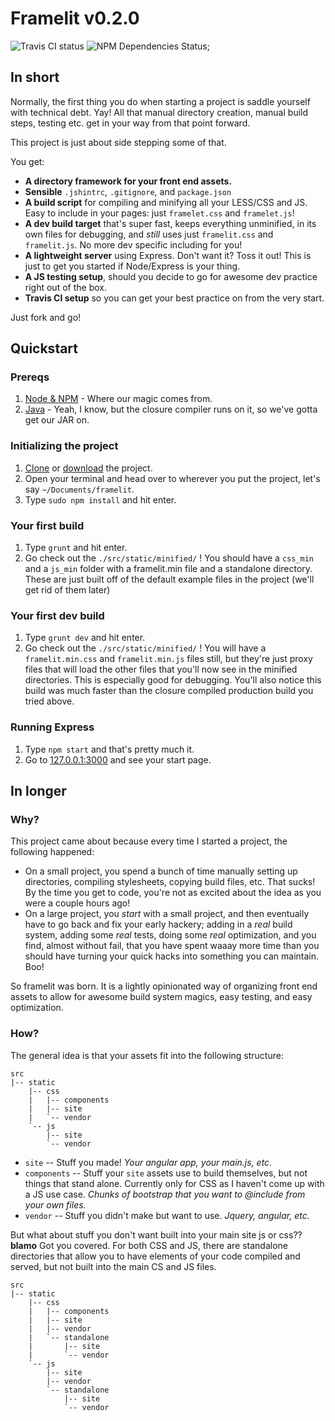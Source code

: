 Framelit v0.2.0
================

![Travis CI status](https://travis-ci.org/betaorbust/framelit.svg?branch=master)
![NPM Dependencies Status](https://david-dm.org/betaorbust/framelit.svg);

In short
---------
Normally, the first thing you do when starting a project is saddle yourself with technical debt.
Yay! All that manual directory creation, manual build steps, testing etc. get in your way from
that point forward.

This project is just about side stepping some of that.

You get:

* __A directory framework for your front end assets.__
* __Sensible__ `.jshintrc`, `.gitignore`, and `package.json`
* __A build script__ for compiling and minifying all your LESS/CSS and JS. Easy to include in your
pages: just `framelet.css` and `framelet.js`!
* __A dev build target__ that's super fast, keeps everything unminified, in its own files for
debugging, and *still* uses just `framelit.css` and `framelit.js`. No more dev specific including
for you!
* __A lightweight server__ using Express. Don't want it? Toss it out! This is just to get you
started if Node/Express is your thing.
* __A JS testing setup__, should you decide to go for awesome dev practice right out of the box.
* __Travis CI setup__ so you can get your best practice on from the very start.

Just fork and go!


Quickstart
-----------
### Prereqs ###
1. [Node & NPM](http://nodejs.org/download/) - Where our magic comes from.
2. [Java](https://www.java.com/en/download/) - Yeah, I know, but the closure compiler runs on it,
so we've gotta get our JAR on.

### Initializing the project ###
1. [Clone](https://github.com/betaorbust/framelit) or
[download](https://github.com/betaorbust/framelit/archive/master.zip) the project.
2. Open your terminal and head over to wherever you put the project, let's say
`~/Documents/framelit`.
3. Type `sudo npm install` and hit enter.

### Your first build ###
1. Type `grunt` and hit enter.
2. Go check out the `./src/static/minified/` !
You should have a `css_min` and a `js_min` folder with a framelit.min file and a standalone
directory. These are just built off of the default example files in the project (we'll get rid of
them later)

### Your first dev build ###
1. Type `grunt dev` and hit enter.
2. Go check out the `./src/static/minified/` !
You will have a `framelit.min.css` and `framelit.min.js` files still, but they're just proxy files
that will load the other files that you'll now see in the minified directories. This is especially
good for debugging. You'll also notice this build was much faster than the closure compiled
production build you tried above.

### Running Express ###
1. Type `npm start` and that's pretty much it.
2. Go to [127.0.0.1:3000](http://127.0.0.1:3000) and see your start page.

In longer
----------

### Why? ###
This project came about because every time I started a project, the following happened:

* On a small project, you spend a bunch of time manually setting up directories, compiling
stylesheets, copying build files, etc. That sucks! By the time you get to code, you're not as
excited about the idea as you were a couple hours ago!
* On a large project, you *start* with a small project, and then eventually have to go back and fix
your early hackery; adding in a *real* build system, adding some *real* tests, doing some *real*
optimization, and you find, almost without fail, that you have spent waaay more time than you
should have turning your quick hacks into something you can maintain. Boo!

So framelit was born. It is a lightly opinionated way of organizing front end assets to allow for
awesome build system magics, easy testing, and easy optimization.

### How? ###
The general idea is that your assets fit into the following structure:

````
src
|-- static
    |-- css
    |   |-- components
    |   |-- site
    |   `-- vendor
    `-- js
        |-- site
        `-- vendor
````

* `site` -- Stuff you made!
  *Your angular app, your main.js, etc.*
* `components` -- Stuff your `site` assets use to build themselves, but not things that stand
alone. Currently only for CSS as I haven't come up with a JS use case.
  *Chunks of bootstrap that you want to @include from your own files.*
* `vendor` -- Stuff you didn't make but want to use.
  *Jquery, angular, etc.*


But what about stuff you don't want built into your main site js or css?? **blamo** Got you covered.
For both CSS and JS, there are standalone directories that allow you to have elements of your code
compiled and served, but not built into the main CS and JS files.

````
src
|-- static
    |-- css
    |   |-- components
    |   |-- site
    |   |-- vendor
    |   `-- standalone
    |       |-- site
    |       `-- vendor
    `-- js
        |-- site
        |-- vendor
        `-- standalone
            |-- site
            `-- vendor
````




